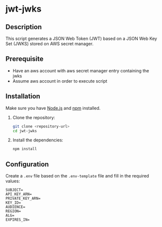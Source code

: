 # jwt-jwks

## Description
This script generates a JSON Web Token (JWT) based on a JSON Web Key Set (JWKS) stored on AWS secret manager.

## Prerequisite

- Have an aws account with aws secret manager entry containing the jwks
- Assume aws account in order to execute script

## Installation
Make sure you have [Node.js](https://nodejs.org/) and [npm](https://www.npmjs.com/) installed.

1. Clone the repository:
    ```sh
    git clone <repository-url>
    cd jwt-jwks
    ```

2. Install the dependencies:
    ```sh
    npm install
    ```

## Configuration
Create a `.env` file based on the `.env-template` file and fill in the required values:
```env
SUBJECT=
API_KEY_ARN=
PRIVATE_KEY_ARN=
KEY_ID=
AUDIENCE=
REGION=
ALG=
EXPIRES_IN=
```
